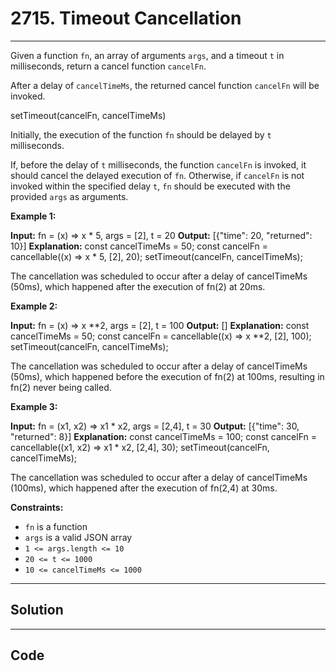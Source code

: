 # 2715. Timeout Cancellation

---

Given a function `fn`, an array of arguments `args`, and a timeout `t` in milliseconds, return a cancel function `cancelFn`.

After a delay of `cancelTimeMs`, the returned cancel function `cancelFn` will be invoked.


setTimeout(cancelFn, cancelTimeMs)


Initially, the execution of the function `fn` should be delayed by `t` milliseconds.

If, before the delay of `t` milliseconds, the function `cancelFn` is invoked, it should cancel the delayed execution of `fn`. Otherwise, if `cancelFn` is not invoked within the specified delay `t`, `fn` should be executed with the provided `args` as arguments.

 

**Example 1:**


**Input:** fn = (x) => x * 5, args = [2], t = 20
**Output:** [{"time": 20, "returned": 10}]
**Explanation:** 
const cancelTimeMs = 50;
const cancelFn = cancellable((x) => x * 5, [2], 20);
setTimeout(cancelFn, cancelTimeMs);

The cancellation was scheduled to occur after a delay of cancelTimeMs (50ms), which happened after the execution of fn(2) at 20ms.


**Example 2:**


**Input:** fn = (x) => x **2, args = [2], t = 100
**Output:** []
**Explanation:** 
const cancelTimeMs = 50;
const cancelFn = cancellable((x) => x **2, [2], 100);
setTimeout(cancelFn, cancelTimeMs);

The cancellation was scheduled to occur after a delay of cancelTimeMs (50ms), which happened before the execution of fn(2) at 100ms, resulting in fn(2) never being called.


**Example 3:**


**Input:** fn = (x1, x2) => x1 * x2, args = [2,4], t = 30
**Output:** [{"time": 30, "returned": 8}]
**Explanation:** const cancelTimeMs = 100;
const cancelFn = cancellable((x1, x2) => x1 * x2, [2,4], 30);
setTimeout(cancelFn, cancelTimeMs);

The cancellation was scheduled to occur after a delay of cancelTimeMs (100ms), which happened after the execution of fn(2,4) at 30ms.


 

**Constraints:**

  * `fn` is a function
  * `args` is a valid JSON array
  * `1 <= args.length <= 10`
  * `20 <= t <= 1000`
  * `10 <= cancelTimeMs <= 1000`

---

## Solution



---

## Code
```python


```